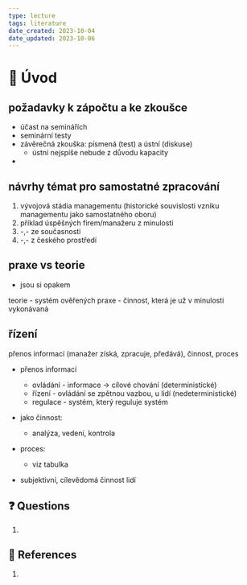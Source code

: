 ```yaml
---
type: lecture
tags: literature
date_created: 2023-10-04
date_updated: 2023-10-06
---
```


# 🏫 Úvod

## požadavky k zápočtu a ke zkoušce

- účast na seminářích
- seminární testy
- závěrečná zkouška: písmená (test) a ústní (diskuse)
  - ústní nejspíše nebude z důvodu kapacity
- 

## návrhy témat pro samostatné zpracování

1. vývojová stádia managementu (historické souvislosti vzniku managementu jako samostatného oboru)
  1. příklad úspěšných firem/manažeru z minulosti
  1. -,- ze současnosti
  1. -,- z českého prostředí

## praxe vs teorie

- jsou si opakem

teorie - systém ověřených 
praxe - činnost, která je už v minulosti vykonávaná

## řízení

přenos informací (manažer získá, zpracuje, předává), činnost, proces

- přenos informací
  - ovládání - informace -> cílové chování (deterministické)
  - řízení - ovládání se zpětnou vazbou, u lidí (nedeterministické)
  - regulace - systém, který reguluje systém

- jako činnost:
  - analýza, vedení, kontrola

- proces:
  - viz tabulka

- subjektivní, cílevědomá činnost lidí

## ❓ Questions

1. 

## 🔗 References

1. 

